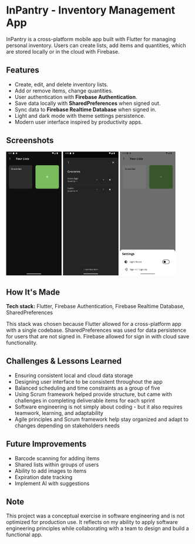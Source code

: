 # InPantry - Inventory Management App

InPantry is a cross-platform mobile app built with Flutter for managing personal inventory. Users can create lists, add items and quantities, which are stored locally or in the cloud with Firebase.

## Features

* Create, edit, and delete inventory lists.
* Add or remove items, change quantities.
* User authentication with **Firebase Authentication**.
* Save data locally with **SharedPreferences** when signed out.
* Sync data to **Firebase Realtime Database** when signed in.
* Light and dark mode with theme settings persistence.
* Modern user interface inspired by productivity apps.

## Screenshots

<p>
  <img src="docs/screenshots/lists.png" alt="Lists Overview" width="30%"/>
  <img src="docs/screenshots/items.png" alt="List Items" width="30%"/>
  <img src="docs/screenshots/settings_light.png" alt="Settings & Light Mode" width="30%"/>
</p>

## How It's Made

**Tech stack:** Flutter, Firebase Authentication, Firebase Realtime Database, SharedPreferences

This stack was chosen because Flutter allowed for a cross-platform app with a single codebase. SharedPreferences was used for data persistence for users that are not signed in. Firebase allowed for sign in with cloud save functionality.

## Challenges & Lessons Learned

* Ensuring consistent local and cloud data storage
* Designing user interface to be consistent throughout the app
* Balanced scheduling and time constraints as a group of five
* Using Scrum framework helped provide structure, but came with challenges in completing deliverable items for each sprint
* Software engineering is not simply about coding - but it also requires teamwork, learning, and adaptability
* Agile principles and Scrum framework help stay organized and adapt to changes depending on stakeholders needs

## Future Improvements

* Barcode scanning for adding items
* Shared lists within groups of users
* Ability to add images to items
* Expiration date tracking
* Implement AI with suggestions

## Note

This project was a conceptual exercise in software engineering and is not optimized for production use. It reflects on my ability to apply software engineering principles while collaborating with a team to design and build a functional app.